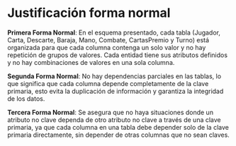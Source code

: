 # Justificación forma normal

**Primera Forma Normal**: En el esquema presentado, cada tabla (Jugador, Carta, Descarte, Baraja, Mano, Combate, CartasPremio y Turno) está organizada para que cada columna contenga un solo valor y no hay repetición de grupos de valores. Cada entidad tiene sus atributos definidos y no hay combinaciones de valores en una sola columna. 

**Segunda Forma Normal**: No hay dependencias parciales en las tablas, lo que significa que cada columna depende completamente de la clave primaria, esto evita la duplicación de información y garantiza la integridad de los datos.

**Tercera Forma Normal**: Se asegura que no haya situaciones donde un atributo no clave dependa de otro atributo no clave a través de una clave primaria, ya que cada columna en una tabla debe depender solo de la clave primaria directamente, sin depender de otras columnas que no sean claves.
